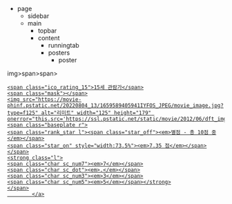 - page
  - sidebar
  - main
    - topbar
    - content
      - runningtab
      - posters
        - poster

img>span>span>

<a href="/movie/bi/mi/basic.naver?code=193324" onfocus="jindo.$Element('currentTooltip1').show();oTimer.abort();" onblur="jindo.$Element('currentTooltip1').hide();movieChart.restartTimer();">
				

	<span class="ico_rating_15">15세 관람가</span>
	<span class="mask"></span>
	<img src="https://movie-phinf.pstatic.net/20220804_13/1659589405941IYFOS_JPEG/movie_image.jpg?type=f125" alt="리미트" width="125" height="179" onerror="this.src='https://ssl.pstatic.net/static/movie/2012/06/dft_img125x179.png'">
	<span class="baseplate r">
	<span class="rank_star l"><span class="star_off"><em>별점 - 총 10점 중</em></span>
	<span class="star_on" style="width:73.5%"><em>7.35 점</em></span></span>
	<strong class="l">
	<span class="char sc_num7"><em>7</em></span>
	<span class="char sc_dot"><em>.</em></span>
	<span class="char sc_num3"><em>3</em></span>
	<span class="char sc_num5"><em>5</em></span></strong>
	</span>
			</a>